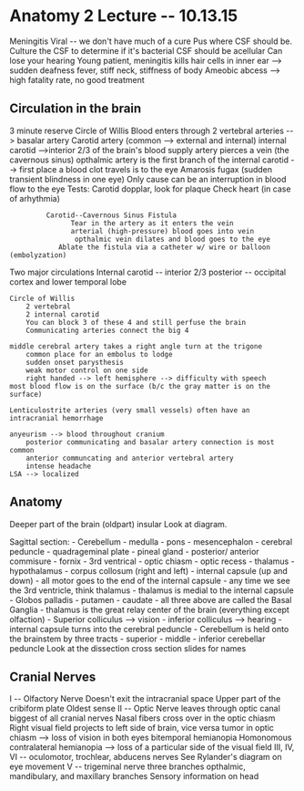 Anatomy 2 Lecture -- 10.13.15
=============================

Meningitis
    Viral -- we don't have much of a cure
    Pus where CSF should be.
    Culture the CSF to determine if it's bacterial
    CSF should be acellular
    Can lose your hearing 
        Young patient, meningitis kills hair cells in inner ear
        --> sudden deafness
        fever, stiff neck, stiffness of body
    Ameobic abcess --> high fatality rate, no good treatment

Circulation in the brain
--
3 minute reserve
Circle of Willis
Blood enters through
    2 vertebral arteries --> basalar artery
    Carotid artery (common --> external and internal)
        internal carotid -->interior 2/3 of the brain's blood supply
            artery pierces a vein (the cavernous sinus)
            opthalmic artery is the first branch of the internal carotid
                --> first place a blood clot travels is to the eye
            Amarosis fugax (sudden transient blindness in one eye)
                Only cause can be an interruption in blood flow to the eye
                Tests:
                    Carotid dopplar, look for plaque
                    Check heart (in case of arhythmia)

             Carotid--Cavernous Sinus Fistula
                   Tear in the artery as it enters the vein
                   arterial (high-pressure) blood goes into vein
                    opthalmic vein dilates and blood goes to the eye
                Ablate the fistula via a catheter w/ wire or balloon (embolyzation)

Two major circulations
    Internal carotid -- interior 2/3
    posterior -- occipital cortex and lower temporal lobe
    
    Circle of Willis
        2 vertebral
        2 internal carotid
        You can block 3 of these 4 and still perfuse the brain
        Communicating arteries connect the big 4 
    
    middle cerebral artery takes a right angle turn at the trigone
        common place for an embolus to lodge
        sudden onset parysthesis
        weak motor control on one side
        right handed --> left hemisphere --> difficulty with speech
    most blood flow is on the surface (b/c the gray matter is on the surface)

    Lenticulostrite arteries (very small vessels) often have an intracranial hemorrhage
    
    anyeurism --> blood throughout cranium
        posterior communicating and basalar artery connection is most common
        anterior communcating and anterior vertebral artery
        intense headache
    LSA --> localized

Anatomy
--
Deeper part of the brain (oldpart) insular 
Look at diagram.

Sagittal section:
    - Cerebellum
    - medulla
    - pons
    - mesencephalon
        - cerebral peduncle
        - quadrageminal plate
    - pineal gland
    - posterior/ anterior commisure
    - fornix
    - 3rd ventrical
    - optic chiasm
    - optic recess
    - thalamus
    - hypothalamus
    - corpus collosum (right and left)
    - internal capsule (up and down) 
    - all motor goes to the end of the internal capsule
    - any time we see the 3rd ventricle, think thalamus
        - thalamus is medial to the internal capsule
    - Globos palladis
    - putamen
    - caudate
    - all three above are called the Basal Ganglia
    - thalamus is the great relay center of the brain (everything except olfaction)
    - Superior colliculus --> vision
    - inferior colliculus --> hearing
    - internal capsule turns into the cerebral peduncle
    - Cerebellum is held onto the brainstem by three tracts
        - superior
        - middle
        - inferior cerebellar peduncle
Look at the dissection cross section slides for names

Cranial Nerves
--
I -- Olfactory Nerve
    Doesn't exit the intracranial space
    Upper part of the cribiform plate
    Oldest sense
II -- Optic Nerve
    leaves through optic canal
    biggest of all cranial nerves
    Nasal fibers cross over in the optic chiasm
    Right visual field projects to left side of brain, vice versa
    tumor in optic chiasm
        --> loss of vision in both eyes
            bitemporal hemianopia
    Homonomous contralateral hemianopia --> loss of a particular side of the visual field
III, IV, VI -- oculomotor, trochlear, abducens nerves
    See Rylander's diagram on eye movement
V -- trigeminal nerve
    three branches
        opthalmic, mandibulary, and maxillary branches
    Sensory information on head
      
